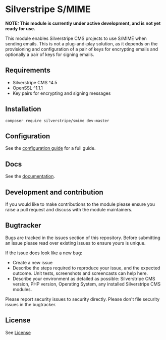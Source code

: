 # Silverstripe S/MIME

**NOTE: This module is currently under active development, and is not yet ready
for use.**

This module enables Silverstripe CMS projects to use S/MIME when sending emails.
This is not a plug-and-play solution, as it depends on the provisioning and
configuration of a pair of keys for encrypting emails and optionally a pair of
keys for signing emails.

## Requirements

* Silverstripe CMS ^4.5
* OpenSSL ^1.1.1
* Key pairs for encrypting and signing messages

## Installation

```
composer require silverstripe/smime dev-master
```
## Configuration

See the [configuration guide](/docs/en/configuration.md) for a full guide.

## Docs

See the [documentation](/docs/en/index.md).

## Development and contribution

If you would like to make contributions to the module please ensure you raise a
pull request and discuss with the module maintainers.

## Bugtracker

Bugs are tracked in the issues section of this repository. Before submitting an
issue please read over existing issues to ensure yours is unique.

If the issue does look like a new bug:

 - Create a new issue
 - Describe the steps required to reproduce your issue, and the expected
   outcome. Unit tests, screenshots and screencasts can help here.
 - Describe your environment as detailed as possible: Silverstripe CMS version,
   PHP version, Operating System, any installed Silverstripe CMS modules.

Please report security issues to security directly. Please don't
file security issues in the bugtracker.

## License

See [License](license.md)
